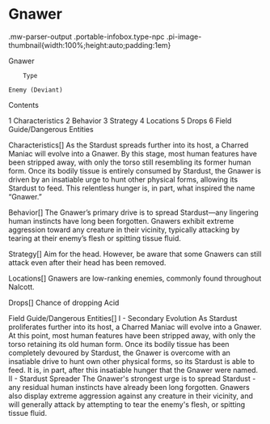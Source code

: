 # Gnawer

.mw-parser-output .portable-infobox.type-npc .pi-image-thumbnail{width:100%;height:auto;padding:1em}

Gnawer


	
		
		
	
	


	

	
		Type
	
	Enemy (Deviant)




Contents

1 Characteristics
2 Behavior
3 Strategy
4 Locations
5 Drops
6 Field Guide/Dangerous Entities



Characteristics[]
As the Stardust spreads further into its host, a Charred Maniac will evolve into a Gnawer. By this stage, most human features have been stripped away, with only the torso still resembling its former human form. Once its bodily tissue is entirely consumed by Stardust, the Gnawer is driven by an insatiable urge to hunt other physical forms, allowing its Stardust to feed. This relentless hunger is, in part, what inspired the name “Gnawer.”

Behavior[]
The Gnawer’s primary drive is to spread Stardust—any lingering human instincts have long been forgotten. Gnawers exhibit extreme aggression toward any creature in their vicinity, typically attacking by tearing at their enemy’s flesh or spitting tissue fluid.

Strategy[]
Aim for the head. However, be aware that some Gnawers can still attack even after their head has been removed.

Locations[]
Gnawers are low-ranking enemies, commonly found throughout Nalcott.

Drops[]
Chance of dropping Acid

Field Guide/Dangerous Entities[]
I - Secondary Evolution
As Stardust proliferates further into its host, a Charred Maniac will evolve into a Gnawer. At this point, most human features have been stripped away, with only the torso retaining its old human form.
Once its bodily tissue has been completely devoured by Stardust, the Gnawer is overcome with an insatiable drive to hunt own other physical forms, so its Stardust is able to feed.
It is, in part, after this insatiable hunger that the Gnawer were named.
II - Stardust Spreader
The Gnawer's strongest urge is to spread Stardust - any residual human instincts have already been long forgotten. Gnawers also display extreme aggression against any creature in their vicinity, and will generally attack by attempting to tear the enemy's flesh, or spitting tissue fluid.
